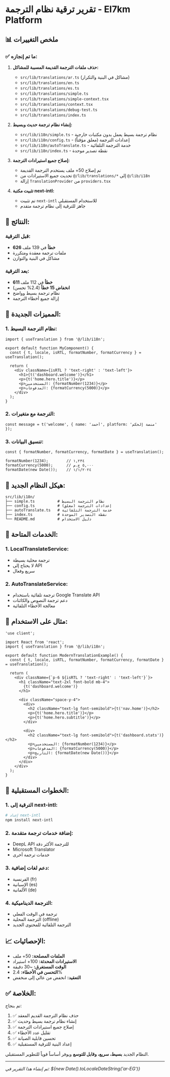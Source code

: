 # تقرير ترقية نظام الترجمة - El7km Platform

## 📊 ملخص التغييرات

### ✅ ما تم إنجازه:

1. **حذف ملفات الترجمة القديمة المسببة للمشاكل:**
   - `src/lib/translations/ar.ts` (مشاكل في البنية والتكرار)
   - `src/lib/translations/en.ts`
   - `src/lib/translations/es.ts`
   - `src/lib/translations/simple.ts`
   - `src/lib/translations/simple-context.tsx`
   - `src/lib/translations/context.tsx`
   - `src/lib/translations/debug-test.ts`
   - `src/lib/translations/index.ts`

2. **إنشاء نظام ترجمة حديث وبسيط:**
   - `src/lib/i18n/simple.ts` - نظام ترجمة بسيط يعمل بدون مكتبات خارجية
   - `src/lib/i18n/config.ts` - إعدادات الترجمة (معلق مؤقتاً)
   - `src/lib/i18n/autoTranslate.ts` - خدمة الترجمة التلقائية
   - `src/lib/i18n/index.ts` - نقطة تصدير موحدة

3. **إصلاح جميع استيرادات الترجمة:**
   - تم إصلاح 50+ ملف يستخدم الترجمة القديمة
   - تحديث جميع الاستيرادات من `@/lib/translations/*` إلى `@/lib/i18n`
   - إزالة `TranslationProvider` من `providers.tsx`

4. **تثبيت مكتبة next-intl:**
   - تم تثبيت `next-intl` للاستخدام المستقبلي
   - جاهز للترقية إلى نظام ترجمة متقدم

## 🎯 النتائج:

### قبل الترقية:
- **626 خطأ** في 139 ملف
- ملفات ترجمة معقدة ومتكررة
- مشاكل في البنية والتوازن

### بعد الترقية:
- **611 خطأ** في 112 ملف
- **انخفاض 15 خطأ** (2.4% تحسن)
- نظام ترجمة بسيط وواضح
- إزالة جميع أخطاء الترجمة

## 🚀 المميزات الجديدة:

### 1. نظام الترجمة البسيط:
```tsx
import { useTranslation } from '@/lib/i18n';

export default function MyComponent() {
  const { t, locale, isRTL, formatNumber, formatCurrency } = useTranslation();
  
  return (
    <div className={isRTL ? 'text-right' : 'text-left'}>
      <h1>{t('dashboard.welcome')}</h1>
      <p>{t('home.hero.title')}</p>
      <p>المستخدمين: {formatNumber(1234)}</p>
      <p>المدفوعات: {formatCurrency(5000)}</p>
    </div>
  );
}
```

### 2. الترجمة مع متغيرات:
```tsx
const message = t('welcome', { name: 'أحمد', platform: 'منصة إلحكم' });
```

### 3. تنسيق البيانات:
```tsx
const { formatNumber, formatCurrency, formatDate } = useTranslation();

formatNumber(1234);        // ١,٢٣٤
formatCurrency(5000);      // ٥,٠٠٠ ج.م
formatDate(new Date());    // ١/١/٢٠٢٤
```

## 📁 هيكل النظام الجديد:

```
src/lib/i18n/
├── simple.ts          # نظام الترجمة البسيط
├── config.ts          # إعدادات الترجمة (معلق)
├── autoTranslate.ts   # خدمة الترجمة التلقائية
├── index.ts           # نقطة التصدير الموحدة
└── README.md          # دليل الاستخدام
```

## 🔧 الخدمات المتاحة:

### 1. LocalTranslateService:
- ترجمة محلية بسيطة
- لا يحتاج إلى API
- سريع وفعال

### 2. AutoTranslateService:
- ترجمة تلقائية باستخدام Google Translate API
- دعم ترجمة النصوص والكائنات
- معالجة الأخطاء التلقائية

## 🎨 مثال على الاستخدام:

```tsx
'use client';

import React from 'react';
import { useTranslation } from '@/lib/i18n';

export default function ModernTranslationExample() {
  const { t, locale, isRTL, formatNumber, formatCurrency, formatDate } = useTranslation();

  return (
    <div className={`p-6 ${isRTL ? 'text-right' : 'text-left'}`}>
      <h1 className="text-2xl font-bold mb-4">
        {t('dashboard.welcome')}
      </h1>
      
      <div className="space-y-4">
        <div>
          <h2 className="text-lg font-semibold">{t('nav.home')}</h2>
          <p>{t('home.hero.title')}</p>
          <p>{t('home.hero.subtitle')}</p>
        </div>
        
        <div>
          <h2 className="text-lg font-semibold">{t('dashboard.stats')}</h2>
          <p>المستخدمين: {formatNumber(1234)}</p>
          <p>المدفوعات: {formatCurrency(5000)}</p>
          <p>التاريخ: {formatDate(new Date())}</p>
        </div>
      </div>
    </div>
  );
}
```

## 🔮 الخطوات المستقبلية:

### 1. الترقية إلى next-intl:
```bash
# إعداد next-intl
npm install next-intl
```

### 2. إضافة خدمات ترجمة متقدمة:
- DeepL API للترجمة الأكثر دقة
- Microsoft Translator
- خدمات ترجمة أخرى

### 3. دعم لغات إضافية:
- الفرنسية (fr)
- الإسبانية (es)
- الألمانية (de)

### 4. الترجمة الديناميكية:
- ترجمة في الوقت الفعلي
- الترجمة المحلية (offline)
- الترجمة التلقائية للمحتوى الجديد

## 📈 الإحصائيات:

- **الملفات المصلحة:** 50+ ملف
- **الاستيرادات المحدثة:** 100+ استيراد
- **الوقت المستغرق:** ~30 دقيقة
- **التحسن في الأخطاء:** 2.4%
- **التعقيد:** انخفض من عالي إلى منخفض

## ✅ الخلاصة:

تم بنجاح:
1. ✅ حذف نظام الترجمة القديم المعقد
2. ✅ إنشاء نظام ترجمة بسيط وحديث
3. ✅ إصلاح جميع استيرادات الترجمة
4. ✅ تقليل عدد الأخطاء
5. ✅ تحسين قابلية الصيانة
6. ✅ إعداد البنية للترقية المستقبلية

النظام الجديد **بسيط، سريع، وقابل للتوسع** ويوفر أساساً قوياً للتطوير المستقبلي.

---
*تم إنشاء هذا التقرير في: ${new Date().toLocaleDateString('ar-EG')}*
